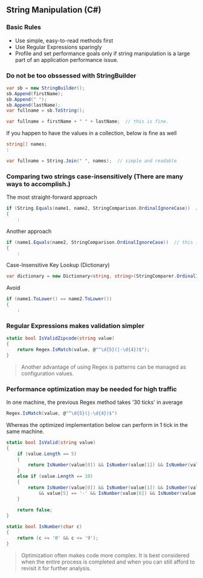 ## String Manipulation (C#)

### Basic Rules
* Use simple, easy-to-read methods first
* Use Regular Expressions sparingly
* Profile and set performance goals only if string manipulation is a large part of an application performance issue.

### Do not be too obssessed with StringBuilder
``` csharp
var sb = new StringBuilder();
sb.Append(firstName);
sb.Append(" ");
sb.Append(lastName);
var fullname = sb.ToString();
```
``` csharp
var fullname = firstName + " " + lastName;  // this is fine.
```

If you happen to have the values in a collection, below is fine as well
``` csharp
string[] names;
:

var fullname = String.Join(" ", names);  // simple and readable
```

### Comparing two strings case-insensitively (There are many ways to accomplish.)
The most straight-forward approach
``` csharp
if (String.Equals(name1, name2, StringComparison.OrdinalIgnoreCase))  // also null-safe
{
    :
```

Another approach
``` csharp
if (name1.Equals(name2, StringComparison.OrdinalIgnoreCase))  // this is not null safe if name1 can be null.
{
    :
```

Case-Insensitive Key Lookup (Dictionary)
``` csharp
var dictionary = new Dictionary<string, string>(StringComparer.OrdinalIgnoreCase);
```

Avoid
``` csharp
if (name1.ToLower() == name2.ToLower())
{
    :
```

### Regular Expressions makes validation simpler
``` csharp
static bool IsValidZipcode(string value)
{
    return Regex.IsMatch(value, @"^\d{5}(|-\d{4})$");
}
```
> Another advantage of using Regex is patterns can be managed as configuration values.

### Performance optimization may be needed for high traffic
In one machine, the previous Regex method takes '30 ticks' in average
``` csharp
Regex.IsMatch(value, @"^\d{5}(|-\d{4})$")
```

Whereas the optimized implementation below can perform in 1 tick in the same machine.
``` csharp
static bool IsValid(string value)
{
    if (value.Length == 5)
    {
        return IsNumber(value[0]) && IsNumber(value[1]) && IsNumber(value[2])  && IsNumber(value[3]) && IsNumber(value[4]);
    }
    else if (value.Length == 10)
    {
        return IsNumber(value[0]) && IsNumber(value[1]) && IsNumber(value[2])  && IsNumber(value[3]) && IsNumber(value[4])
            && value[5] == '-' && IsNumber(value[6]) && IsNumber(value[7])  && IsNumber(value[8]) && IsNumber(value[9]);
    }
    
    return false;
}

static bool IsNumber(char c)
{
    return (c <= '0' && c <= '9');
}
```

> Optimization often makes code more complex. It is best considered when the entire process is completed and when you can still afford to revisit it for further analysis.




